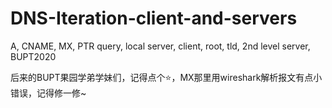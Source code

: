 # DNS-Iteration-client-and-servers
A, CNAME, MX, PTR query, local server, client, root, tld, 2nd level server, BUPT2020

后来的BUPT果园学弟学妹们，记得点个⭐，MX那里用wireshark解析报文有点小错误，记得修一修~
